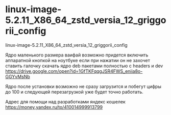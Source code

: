 # linux-image-5.2.11_X86_64_zstd_versia_12_griggorii_config
linux-image-5.2.11_X86_64_zstd_versia_12_griggorii_config

Ядро маленького размера ваифай возможно придется включить аппаратной кнопкой на ноутбуке если при нажатии он не захочет ставить галочку скачать ядро deb пакетами полностью с headers и dev https://drive.google.com/open?id=1GfTKFqqgJSR4FWS_eniia8o-GGYvMsNb

Ядро после установки возможно не сразу загрузится и побегут цифры до 100 и следующей перезагрузкой уже будет точно работать.

Адрес для помощи над разработками яндекс кошелек https://money.yandex.ru/to/410014999913799
